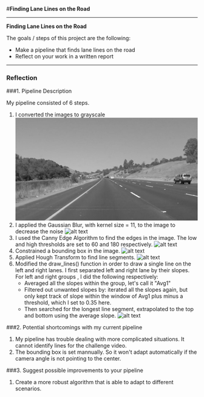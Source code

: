 #**Finding Lane Lines on the Road** 

---

**Finding Lane Lines on the Road**

The goals / steps of this project are the following:
* Make a pipeline that finds lane lines on the road
* Reflect on your work in a written report


[//]: # (Image References)

[image1]: ./report/gray.jpg "Grayscale"
[image2]: ./examples/GaussianBlur.jpg "GaussianBlur"
[image3]: ./examples/canny.jpg "Canny Edge"
[image4]: ./examples/Boundingbox.png "Bounding Box"
[image5]: ./examples/raw.jpg "Raw Hough Transform"
[image6]: ./examples/cont.jpg "Continuous Line"



---

### Reflection

###1. Pipeline Description

My pipeline consisted of 6 steps. 
1. I converted the images to grayscale
![alt text][image1]
2. I applied the Gaussian Blur, with kernel size = 11, to the image to decrease the noise
![alt text][image2]
3. I used the Canny Edge Algorithm to find the edges in the image. The low and high thresholds are set to 60 and 180 respectively.
![alt text][image3]
4. Constrained a bounding box in the image. 
![alt text][image4]
5. Applied Hough Transform to find line segments.
![alt text][image5]
6. Modified the draw_lines() function in order to draw a single line on the left and right lanes. 
    I first separated left and right lane by their slopes. For left and right groups , I did the following respectively:
    * Averaged all the slopes within the group, let's call it "Avg1"
    * Filtered out unwanted slopes by: iterated all the slopes again, but only kept track of slope within the window of Avg1 plus minus a threshold, which I set to 0.35 here.
    * Then searched for the longest line segment, extrapolated to the top and bottom using the average slope.
![alt text][image6]




###2. Potential shortcomings with my current pipeline
1. My pipeline has trouble dealing with more complicated situations. It cannot identify lines for the challenge video.
2. The bounding box is set mannually. So it won't adapt automatically if the camera angle is not pointing to the center.


###3. Suggest possible improvements to your pipeline

1. Create a more robust algorithm that is able to adapt to different scenarios.